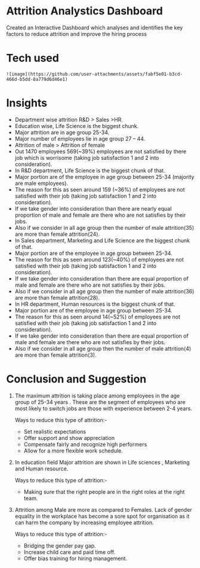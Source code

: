 # Attrition Analystics Dashboard
Created an Interactive Dashboard which analyses and identifies the key factors to reduce attrition and improve the hiring process

# Tech used 
    ![image](https://github.com/user-attachments/assets/fabf5e01-b3cd-466d-b5dd-8a779d6d46e1)
   


# Insights 
* Department wise attrition R&D > Sales >HR.
* Education wise, Life Science is the biggest chunk.
* Major attrition are in age group 25-34.
* Major number of employees lie in age group 27 – 44.
* Attrition of male > Attrition of female 
* Out 1470 employees 569(~39%) employees are not satisfied by there job which is worrisome (taking job satisfaction 1 and 2 into consideration).
* In R&D department, Life Science is the biggest chunk of that.
* Major portion are of the employee in age group between 25-34 (majority are male employees).
* The reason for this as seen around 159 (~36%) of employees are not satisfied with their job (taking job satisfaction 1 and 2 into consideration).
* If we take gender into consideration than there are nearly equal proportion of male and female are there who are not satisfies by their jobs. 
* Also if we consider in all age group then the number of male attrition(35) are more than female attrition(24).
* In Sales department, Marketing and Life Science are the biggest chunk of that.
* Major portion are of the employee in age group between 25-34.
* The reason for this as seen around 123(~40%) of employees are not satisfied with their job (taking job satisfaction 1 and 2 into consideration).
* If we take gender into consideration than there are equal proportion of male and female are there who are not satisfies by their jobs. 
* Also if we consider in all age group then the number of male attrition(36) are more than female attrition(28).
* In HR department, Human resources is the biggest chunk of that.
* Major portion are of the employee in age group between 25-34.
* The reason for this as seen around 14(~52%) of employees are not satisfied with their job (taking job satisfaction 1 and 2 into consideration).
* If we take gender into consideration than there are equal proportion of male and female are there who are not satisfies by their jobs. 
* Also if we consider in all age group then the number of male attrition(4) are more than female attrition(3).


# Conclusion and Suggestion

1) The maximum attrition is taking place among employees in the age group of 25-34 years . These are the segment of employees who are most likely to
   switch jobs are those with experience between 2-4 years.

   Ways to reduce this type of attrition:-
     * Set realistic expectations
     * Offer support and show appreciation
     * Compensate fairly and recognize high performers
     * Allow for a more flexible work schedule.

2) In education field  Major attrition are shown in Life sciences , Marketing and Human resource.

   Ways to reduce this type of attrition:-
     * Making sure that the right people are in the right roles at the right team.

3) Attrition among Male are more as compared to Females. Lack of gender equality in the workplace has become a sore spot for organisation as it can harm
   the company by increasing employee attrition.

    Ways to reduce this type of attrition:-
     * Bridging the gender pay gap.
     * Increase child care and paid time off.
     * Offer bias training for hiring management.



